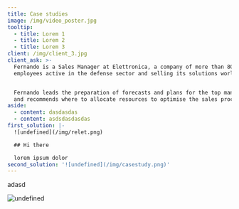 ```yaml
---
title: Case studies
image: /img/video_poster.jpg
tooltip:
  - title: Lorem 1
  - title: Lorem 2
  - title: Lorem 3
client: /img/client_3.jpg
client_ask: >-
  Fernando is a Sales Manager at Elettronica, a company of more than 800
  employees active in the defense sector and selling its solutions worldwide.


  Fernando leads the preparation of forecasts and plans for the top management,
  and recommends where to allocate resources to optimise the sales process
aside:
  - content: dasdasdas
  - content: asdsdasdasdas
first_solution: |-
  ![undefined](/img/relet.png)

  ## Hi there

  lorem ipsum dolor
second_solution: '![undefined](/img/casestudy.png)'
---
```

adasd

![undefined](/img/infiniteImage1.png)
